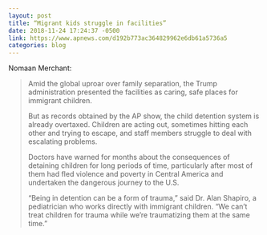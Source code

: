 ```yaml
---
layout: post
title: “Migrant kids struggle in facilities”
date: 2018-11-24 17:24:37 -0500
link: https://www.apnews.com/d192b773ac364829962e6db61a5736a5
categories: blog
---
```

Nomaan Merchant:

>Amid the global uproar over family separation, the Trump administration presented the facilities as caring, safe places for immigrant children.
>
>But as records obtained by the AP show, the child detention system is already overtaxed. Children are acting out, sometimes hitting each other and trying to escape, and staff members struggle to deal with escalating problems.
>
>Doctors have warned for months about the consequences of detaining children for long periods of time, particularly after most of them had fled violence and poverty in Central America and undertaken the dangerous journey to the U.S.
>
>“Being in detention can be a form of trauma,” said Dr. Alan Shapiro, a pediatrician who works directly with immigrant children. “We can’t treat children for trauma while we’re traumatizing them at the same time.”